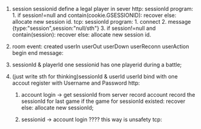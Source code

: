 1. session
	sessionid define a legal player in sever
	http:
		sessionId
		program:
		1. if session!=null and contain(cookie.GSESSIONID):
				recover
			else:
				allocate new session id.
	tcp:
		sessionId
		program:
		1. connect
		2. message {type:"session",session:"null/sth"}
		3. if session!=null and contain(session):
				recover
			else:
				allocate new session id.

2. room
	event:
		created
		userIn
		userOut
		userDown
		userReconn
		userAction
		begin
		end
	message:

3. sessionId & playerId
one sessionid has one playerid during a battle;

4. (just write sth for thinking)sessionId & userId
userId bind with one accout register with Username and Password
	http:
	1. account login -> get sessionId from server record
	account record the sessionId for last game
	if the game for sessionId existed:
		recover
	else:
		allocate new sessionId;

	2. sessionid -> account login ????
	this way is unsafety
	tcp:

